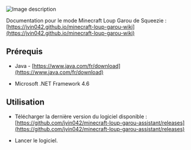 ![Image description](ressources/Capture.JPG)

Documentation pour le mode Minecraft Loup Garou de Squeezie : [https://jvin042.github.io/minecraft-loup-garou-wiki](https://jvin042.github.io/minecraft-loup-garou-wiki)

## Prérequis

- Java - [https://www.java.com/fr/download](https://www.java.com/fr/download) 

- Microsoft .NET Framework 4.6

## Utilisation

- Télécharger la dernière version du logiciel disponible : [https://github.com/jvin042/minecraft-loup-garou-assistant/releases](https://github.com/jvin042/minecraft-loup-garou-assistant/releases)

- Lancer le logiciel.